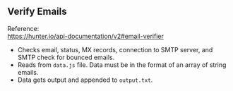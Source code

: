## Verify Emails

Reference:  
https://hunter.io/api-documentation/v2#email-verifier

- Checks email, status, MX records, connection to SMTP server, and SMTP check for bounced emails.
- Reads from `data.js` file. Data must be in the format of an array of string emails.
- Data gets output and appended to `output.txt`.
